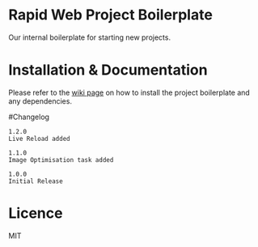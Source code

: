 # Rapid Web Project Boilerplate
Our internal boilerplate for starting new projects.

# Installation & Documentation
Please refer to the [wiki page](https://github.com/rapidwebltd/rapidweb-project-boilerplate/wiki/Installation-Guide) on how to install the project boilerplate and any dependencies. 

#Changelog

```
1.2.0
Live Reload added

1.1.0
Image Optimisation task added

1.0.0
Initial Release

```

# Licence
MIT

